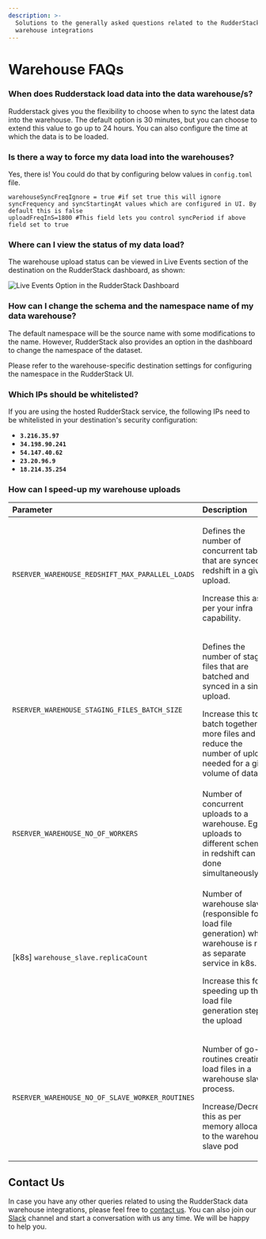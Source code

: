 ```yaml
---
description: >-
  Solutions to the generally asked questions related to the RudderStack data
  warehouse integrations
---
```


# Warehouse FAQs

### When does Rudderstack load data into the data warehouse/s? 

Rudderstack gives you the flexibility to choose when to sync the latest data into the warehouse. The default option is 30 minutes, but you can choose to extend this value to go up to 24 hours. You can also configure the time at which the data is to be loaded.

### Is there a way to force my data load into the warehouses?

Yes, there is! You could do that by configuring below values in `config.toml` file.

```text
warehouseSyncFreqIgnore = true #if set true this will ignore syncFrequency and syncStartingAt values which are configured in UI. By default this is false
uploadFreqInS=1800 #This field lets you control syncPeriod if above field set to true
```

### Where can I view the status of my data load?

The warehouse upload status can be viewed in Live Events section of the destination on the RudderStack dashboard, as shown:

![Live Events Option in the RudderStack Dashboard](../.gitbook/assets/live-events.png)

### How can I change the schema and the namespace name of my data warehouse?

The default namespace will be the source name with some modifications to the name. However, RudderStack also provides an option in the dashboard to change the namespace of the dataset. 

Please refer to the warehouse-specific destination settings for configuring the namespace in the RudderStack UI.

### Which IPs should be whitelisted?

If you are using the hosted RudderStack service, the following IPs need to be whitelisted in your destination's security configuration:

* **`3.216.35.97`**
* **`34.198.90.241`**
* **`54.147.40.62`**
* **`23.20.96.9`**
* **`18.214.35.254`**

### How can I speed-up my warehouse uploads

<table>
  <thead>
    <tr>
      <th style="text-align:left">Parameter</th>
      <th style="text-align:left">Description</th>
      <th style="text-align:left">Default</th>
    </tr>
  </thead>
  <tbody>
    <tr>
      <td style="text-align:left"><code>RSERVER_WAREHOUSE_REDSHIFT_MAX_PARALLEL_LOADS</code>
      </td>
      <td style="text-align:left">
        <p>Defines the number of concurrent tables that are synced to redshift in
          a given upload.</p>
        <p>Increase this as per your infra capability.</p>
      </td>
      <td style="text-align:left">3</td>
    </tr>
    <tr>
      <td style="text-align:left"><code>RSERVER_WAREHOUSE_STAGING_FILES_BATCH_SIZE</code>
      </td>
      <td style="text-align:left">
        <p>Defines the number of staging files that are batched and synced in a single
          upload.</p>
        <p>Increase this to batch together more files and reduce the number of uploads
          needed for a given volume of data</p>
      </td>
      <td style="text-align:left">960`</td>
    </tr>
    <tr>
      <td style="text-align:left"><code>RSERVER_WAREHOUSE_NO_OF_WORKERS</code>
      </td>
      <td style="text-align:left">Number of concurrent uploads to a warehouse. Eg. 8 uploads to different
        schemas in redshift can be done simultaneously</td>
      <td style="text-align:left">8</td>
    </tr>
    <tr>
      <td style="text-align:left">[k8s] <code>warehouse_slave.replicaCount</code> 
      </td>
      <td style="text-align:left">
        <p>Number of warehouse slaves (responsible for load file generation) when
          warehouse is run as separate service in k8s.</p>
        <p>Increase this for speeding up the load file generation step of the upload</p>
      </td>
      <td style="text-align:left">2</td>
    </tr>
    <tr>
      <td style="text-align:left"><code>RSERVER_WAREHOUSE_NO_OF_SLAVE_WORKER_ROUTINES</code>
      </td>
      <td style="text-align:left">
        <p>Number of go-routines creating load files in a warehouse slave process.</p>
        <p>Increase/Decrease this as per memory allocated to the warehouse slave
          pod</p>
      </td>
      <td style="text-align:left">4</td>
    </tr>
  </tbody>
</table>

## Contact Us

In case you have any other queries related to using the RudderStack data warehouse integrations, please feel free to [contact us](mailto:%20docs@rudderstack.com). You can also join our [Slack](https://resources.rudderstack.com/join-rudderstack-slack) channel and start a conversation with us any time. We will be happy to help you. 

